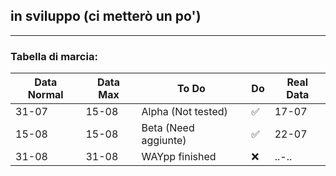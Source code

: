 ## in sviluppo (ci metterò un po')
---
### Tabella di marcia:
| Data Normal | Data Max | To Do | Do | Real Data |
|-----------|-----------|-------|---------|-------|
| 31-07 | 15-08 | Alpha (Not tested) | ✅ | 17-07 |
| 15-08 | 15-08 | Beta (Need aggiunte) | ✅ | 22-07 |
| 31-08 | 31-08 | WAYpp finished | ❌ | ..-.. |
